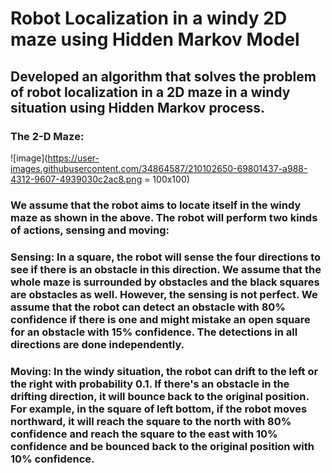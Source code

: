 # Robot Localization in a windy 2D maze using Hidden Markov Model

## Developed an algorithm that solves the problem of robot localization in a 2D maze in a windy situation using Hidden Markov process.

### The 2-D Maze:
![image](https://user-images.githubusercontent.com/34864587/210102650-69801437-a988-4312-9607-4939030c2ac8.png = 100x100)

### We assume that the robot aims to locate itself in the windy maze as shown in the above. The robot will perform two kinds of actions, sensing and moving:

### Sensing: In a square, the robot will sense the four directions to see if there is an obstacle in this direction. We assume that the whole maze is surrounded by obstacles and the black squares are obstacles as well. However, the sensing is not perfect. We assume that the robot can detect an obstacle with 80% confidence if there is one and might mistake an open square for an obstacle with 15% confidence. The detections in all directions are done independently.

### Moving: In the windy situation, the robot can drift to the left or the right with probability 0.1. If there's an obstacle in the drifting direction, it will bounce back to the original position. For example, in the square of left bottom, if the robot moves northward, it will reach the square to the north with 80% confidence and reach the square to the east with 10% confidence and be bounced back to the original position with 10% confidence.
